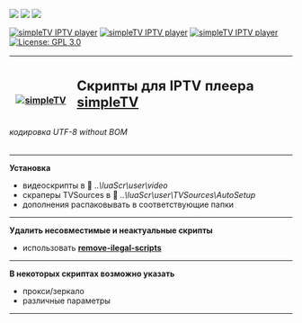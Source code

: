 [![](https://img.shields.io/github/issues/Nexterr/simpleTV.svg)](https://github.com/Nexterr/simpleTV/issues)
[![](https://img.shields.io/github/forks/Nexterr/simpleTV.svg)](https://github.com/Nexterr/simpleTV/network) 
[![](https://img.shields.io/github/stars/Nexterr/simpleTV.svg)](https://github.com/Nexterr/simpleTV/stargazers) 

[![simpleTV IPTV player](https://img.shields.io/badge/simpleTV%20IPTV%20player-YouTube%20script-red)](https://github.com/Nexterr/simpleTV.youtube)
[![simpleTV IPTV player](https://img.shields.io/badge/simpleTV%20IPTV%20player-API-blue)](http://iptv.gen12.net/dokuwiki/doku.php?id=mantis:simpletv:api) 
[![simpleTV IPTV player](https://img.shields.io/badge/Lua-5.1-blue)](https://www.lua.org/manual/5.1/)
[![License: GPL 3.0](https://img.shields.io/badge/License-GPL%203.0-maroon)](https://opensource.org/licenses/GPL-3.0)

<div class="table sectionedit1">
<table class="inline" style="height: 107px;" width="586">
<tbody>
<tr class="row0">
<th class="col0" style="width: 96.0167px;"><a href="http://iptv.gen12.net/"><img class="media" src="http://iptv.gen12.net/dokuwiki/lib/exe/fetch.php?cache=&amp;media=mantis:simpletv:cb0ur-wpg7e.png" alt="simpleTV" /></a></th>
<th class="col1 rightalign" style="width: 473.983px;" colspan="3">
<h2 style="text-align: left;"><strong class="">Скрипты для IPTV плеера <a class="urlextern" title="http://iptv.gen12.net" href="http://iptv.gen12.net" target="_tab" rel="nofollow noopener">simpleTV</a></strong></h2><p>0.5.0 b12.7.5 (x32/x64 vlc 3.0.11)</p>
</th>
</tr>
</tbody>
</table>
</div>

###### кодировка UTF-8 without BOM
---------------------------------------------
**Установка**
 - видеоскрипты в :file_folder:  _..\luaScr\user\video_
 - скраперы TVSources в :file_folder: _..\luaScr\user\TVSources\AutoSetup_
 - дополнения распаковывать в соответствующие папки
---------------------------------------------
**Удалить несовместимые и неактуальные скрипты**
- использовать [**remove-ilegal-scripts**](https://github.com/Nexterr/simpleTV/tree/master/addons/remove-ilegal-scripts)
---------------------------------------------
**В некоторых скриптах возможно указать**
 - прокси/зеркало
 - различные параметры
---------------------------------------------
